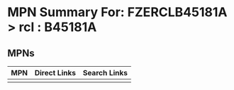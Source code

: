 



# MPN Summary For: FZERCLB45181A > rcl : B45181A

## MPNs
  

|MPN|Direct Links|Search Links|
| :--- | :--- | :--- |
||||
